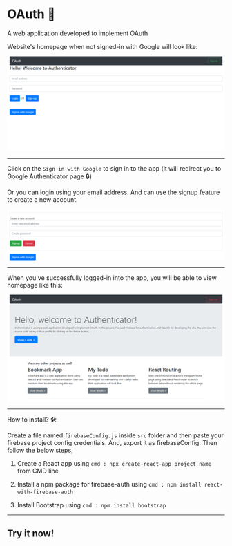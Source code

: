 # OAuth 🛂

A web application developed to implement OAuth

Website's homepage when not signed-in with Google will look like: 

![Image of Yaktocat](https://github.com/AVShankar/auth/blob/master/Screenshots/Login.png)

--------------------------------------------------------------------------------------------------------------------------------------

Click on the ```Sign in with Google``` to sign in to the app (it will redirect you to Google Authenticator page 🔒)

Or you can login using your email address. And can use the signup feature to create a new account. 

![Image of Yaktocat](https://github.com/AVShankar/auth/blob/master/Screenshots/Signup.png)

--------------------------------------------------------------------------------------------------------------------------------------

When you've successfully logged-in into the app, you will be able to view homepage  like this: 

![Image of Yaktocat](https://github.com/AVShankar/auth/blob/master/Screenshots/Home.png)

--------------------------------------------------------------------------------------------------------------------------------------

How to install? 🛠

Create a file named ```firebaseConfig.js``` inside ```src``` folder and then paste your firebase project config credentials. And, export it as firebaseConfig. Then follow the below steps,

1. Create a React app using ```cmd : npx create-react-app project_name``` from CMD line

2. Install a npm package for firebase-auth using ```cmd : npm install react-with-firebase-auth```

3. Install Bootstrap using ```cmd : npm install bootstrap```

--------------------------------------------------------------------------------------------------------------------------------------

<h2>Try it now!
